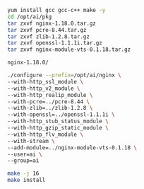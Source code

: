 <!--
author: yanliang.zhao
head: http://blog.itttl.com/logo_miao.png
date: 2020-12-16
title: Nginx1.18.0编译安装
tags: nginx,编译安装
category: Nginx
status: publist
summary: Nginx1.18.0编译安装 
-->
```bash
yum install gcc gcc-c++ make -y
cd /opt/ai/pkg
tar zxvf nginx-1.18.0.tar.gz
tar zxvf pcre-8.44.tar.gz
tar zxvf zlib-1.2.8.tar.gz
tar zxvf openssl-1.1.1i.tar.gz
tar zxvf nginx-module-vts-0.1.18.tar.gz

nginx-1.18.0/

./configure --prefix=/opt/ai/nginx \
--with-http_ssl_module \
--with-http_v2_module \
--with-http_realip_module \
--with-pcre=../pcre-8.44 \
--with-zlib=../zlib-1.2.8 \
--with-openssl=../openssl-1.1.1i \
--with-http_stub_status_module \
--with-http_gzip_static_module \
--with-http_flv_module \
--with-stream \
--add-module=../nginx-module-vts-0.1.18 \
--user=ai \
--group=ai

make -j 16
make install
```
